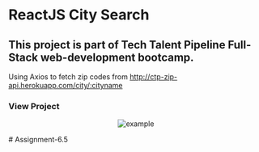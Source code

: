 # ReactJS City Search
## This project is part of Tech Talent Pipeline Full-Stack web-development bootcamp.
Using Axios to fetch zip codes from http://ctp-zip-api.herokuapp.com/city/:cityname

### View Project
<p align = "center">
<img src="Capture.PNG" alt="example">
</p>

#   A s s i g n m e n t - 6 . 5  
 